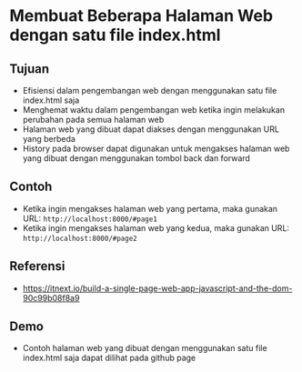 # Membuat Beberapa Halaman Web dengan satu file index.html

## Tujuan
- Efisiensi dalam pengembangan web dengan menggunakan satu file index.html saja
- Menghemat waktu dalam pengembangan web ketika ingin melakukan perubahan pada semua halaman web
- Halaman web yang dibuat dapat diakses dengan menggunakan URL yang berbeda
- History pada browser dapat digunakan untuk mengakses halaman web yang dibuat dengan menggunakan tombol back dan forward

## Contoh
- Ketika ingin mengakses halaman web yang pertama, maka gunakan URL: `http://localhost:8000/#page1`
- Ketika ingin mengakses halaman web yang kedua, maka gunakan URL: `http://localhost:8000/#page2`

## Referensi
- [https://itnext.io/build-a-single-page-web-app-javascript-and-the-dom-90c99b08f8a9 ](https://itnext.io/build-a-single-page-web-app-javascript-and-the-dom-90c99b08f8a9 )

## Demo
- Contoh halaman web yang dibuat dengan menggunakan satu file index.html saja dapat dilihat pada github page


